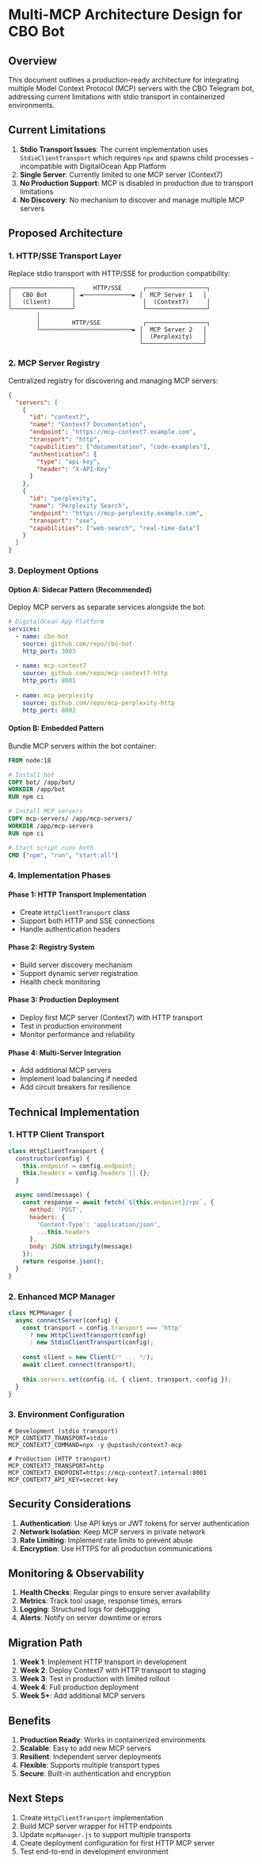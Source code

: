 # Multi-MCP Architecture Design for CBO Bot

## Overview

This document outlines a production-ready architecture for integrating multiple Model Context Protocol (MCP) servers with the CBO Telegram bot, addressing current limitations with stdio transport in containerized environments.

## Current Limitations

1. **Stdio Transport Issues**: The current implementation uses `StdioClientTransport` which requires `npx` and spawns child processes - incompatible with DigitalOcean App Platform
2. **Single Server**: Currently limited to one MCP server (Context7)
3. **No Production Support**: MCP is disabled in production due to transport limitations
4. **No Discovery**: No mechanism to discover and manage multiple MCP servers

## Proposed Architecture

### 1. HTTP/SSE Transport Layer

Replace stdio transport with HTTP/SSE for production compatibility:

```
┌─────────────────┐     HTTP/SSE      ┌─────────────────┐
│   CBO Bot       │ ◄──────────────► │  MCP Server 1   │
│   (Client)      │                   │  (Context7)     │
└─────────────────┘                   └─────────────────┘
        │                                      
        │         HTTP/SSE            ┌─────────────────┐
        └──────────────────────────► │  MCP Server 2   │
                                     │  (Perplexity)   │
                                     └─────────────────┘
```

### 2. MCP Server Registry

Centralized registry for discovering and managing MCP servers:

```json
{
  "servers": [
    {
      "id": "context7",
      "name": "Context7 Documentation",
      "endpoint": "https://mcp-context7.example.com",
      "transport": "http",
      "capabilities": ["documentation", "code-examples"],
      "authentication": {
        "type": "api-key",
        "header": "X-API-Key"
      }
    },
    {
      "id": "perplexity",
      "name": "Perplexity Search",
      "endpoint": "https://mcp-perplexity.example.com",
      "transport": "sse",
      "capabilities": ["web-search", "real-time-data"]
    }
  ]
}
```

### 3. Deployment Options

#### Option A: Sidecar Pattern (Recommended)
Deploy MCP servers as separate services alongside the bot:

```yaml
# DigitalOcean App Platform
services:
  - name: cbo-bot
    source: github.com/repo/cbo-bot
    http_port: 3003
    
  - name: mcp-context7
    source: github.com/repo/mcp-context7-http
    http_port: 8001
    
  - name: mcp-perplexity
    source: github.com/repo/mcp-perplexity-http
    http_port: 8002
```

#### Option B: Embedded Pattern
Bundle MCP servers within the bot container:

```dockerfile
FROM node:18

# Install bot
COPY bot/ /app/bot/
WORKDIR /app/bot
RUN npm ci

# Install MCP servers
COPY mcp-servers/ /app/mcp-servers/
WORKDIR /app/mcp-servers
RUN npm ci

# Start script runs both
CMD ["npm", "run", "start:all"]
```

### 4. Implementation Phases

#### Phase 1: HTTP Transport Implementation
- Create `HttpClientTransport` class
- Support both HTTP and SSE connections
- Handle authentication headers

#### Phase 2: Registry System
- Build server discovery mechanism
- Support dynamic server registration
- Health check monitoring

#### Phase 3: Production Deployment
- Deploy first MCP server (Context7) with HTTP transport
- Test in production environment
- Monitor performance and reliability

#### Phase 4: Multi-Server Integration
- Add additional MCP servers
- Implement load balancing if needed
- Add circuit breakers for resilience

## Technical Implementation

### 1. HTTP Client Transport

```javascript
class HttpClientTransport {
  constructor(config) {
    this.endpoint = config.endpoint;
    this.headers = config.headers || {};
  }

  async send(message) {
    const response = await fetch(`${this.endpoint}/rpc`, {
      method: 'POST',
      headers: {
        'Content-Type': 'application/json',
        ...this.headers
      },
      body: JSON.stringify(message)
    });
    return response.json();
  }
}
```

### 2. Enhanced MCP Manager

```javascript
class MCPManager {
  async connectServer(config) {
    const transport = config.transport === 'http' 
      ? new HttpClientTransport(config)
      : new StdioClientTransport(config);
      
    const client = new Client(/* ... */);
    await client.connect(transport);
    
    this.servers.set(config.id, { client, transport, config });
  }
}
```

### 3. Environment Configuration

```env
# Development (stdio transport)
MCP_CONTEXT7_TRANSPORT=stdio
MCP_CONTEXT7_COMMAND=npx -y @upstash/context7-mcp

# Production (HTTP transport)
MCP_CONTEXT7_TRANSPORT=http
MCP_CONTEXT7_ENDPOINT=https://mcp-context7.internal:8001
MCP_CONTEXT7_API_KEY=secret-key
```

## Security Considerations

1. **Authentication**: Use API keys or JWT tokens for server authentication
2. **Network Isolation**: Keep MCP servers in private network
3. **Rate Limiting**: Implement rate limits to prevent abuse
4. **Encryption**: Use HTTPS for all production communications

## Monitoring & Observability

1. **Health Checks**: Regular pings to ensure server availability
2. **Metrics**: Track tool usage, response times, errors
3. **Logging**: Structured logs for debugging
4. **Alerts**: Notify on server downtime or errors

## Migration Path

1. **Week 1**: Implement HTTP transport in development
2. **Week 2**: Deploy Context7 with HTTP transport to staging
3. **Week 3**: Test in production with limited rollout
4. **Week 4**: Full production deployment
5. **Week 5+**: Add additional MCP servers

## Benefits

1. **Production Ready**: Works in containerized environments
2. **Scalable**: Easy to add new MCP servers
3. **Resilient**: Independent server deployments
4. **Flexible**: Supports multiple transport types
5. **Secure**: Built-in authentication and encryption

## Next Steps

1. Create `HttpClientTransport` implementation
2. Build MCP server wrapper for HTTP endpoints
3. Update `mcpManager.js` to support multiple transports
4. Create deployment configuration for first HTTP MCP server
5. Test end-to-end in development environment